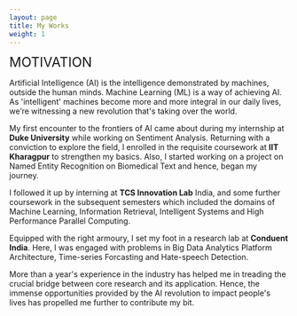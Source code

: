 ```yaml
---
layout: page
title: My Works
weight: 1
---
```

<font size="+2">
MOTIVATION 
</font>



Artificial Intelligence (AI) is the intelligence demonstrated by machines, outside the human minds. Machine Learning (ML) is a way of achieving AI. As 'intelligent' machines become more and more integral in our daily lives, we’re witnessing a new revolution that's taking over the world. 

My first encounter to the frontiers of AI came about during my internship at <strong>Duke University</strong> while working on Sentiment Analysis. Returning with a conviction to explore the field, I enrolled in the requisite coursework at <strong>IIT Kharagpur</strong> to strengthen my basics. Also, I started working on a project on Named Entity Recognition on Biomedical Text and hence, began my journey.

I followed it up by interning at <strong>TCS Innovation Lab</strong> India, and some further coursework in the subsequent semesters which included the domains of Machine Learning, Information Retrieval, Intelligent Systems and High Performance Parallel Computing. 

Equipped with the right armoury, I set my foot in a research lab at <strong>Conduent India</strong>. Here, I was engaged with problems in Big Data Analytics Platform Architecture, Time-series Forcasting and Hate-speech Detection.

More than a year's experience in the industry has helped me in treading the crucial bridge between core research and its application. Hence, the immense opportunities provided by the AI revolution to impact people's lives has propelled me further to contribute my bit.

